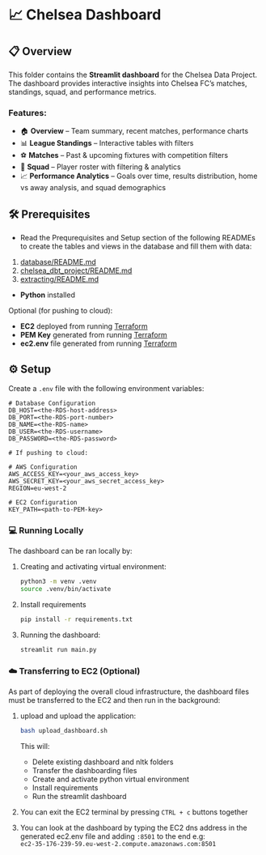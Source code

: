 # 📈 Chelsea Dashboard

## 📋 Overview

This folder contains the **Streamlit dashboard** for the Chelsea Data Project.  
The dashboard provides interactive insights into Chelsea FC’s matches, standings, squad, and performance metrics.

### Features:

- 🏠 **Overview** – Team summary, recent matches, performance charts
- 📊 **League Standings** – Interactive tables with filters
- ⚽ **Matches** – Past & upcoming fixtures with competition filters
- 👥 **Squad** – Player roster with filtering & analytics
- 📈 **Performance Analytics** – Goals over time, results distribution, home vs away analysis, and squad demographics

## 🛠️ Prerequisites

- Read the Prequrequisites and Setup section of the following READMEs to create the tables and views in the database and fill them with data:

1. [database/README.md](../database/README.md)
2. [chelsea_dbt_project/README.md](../chelsea_dbt_project/README.md)
3. [extracting/README.md](../extracting/README.md)

- **Python** installed

Optional (for pushing to cloud):

- **EC2** deployed from running [Terraform](../terraform/README.md)
- **PEM Key** generated from running [Terraform](../terraform/README.md)
- **ec2.env** file generated from running [Terraform](../terraform/README.md)

## ⚙️ Setup

Create a `.env` file with the following environment variables:

```
# Database Configuration
DB_HOST=<the-RDS-host-address>
DB_PORT=<the-RDS-port-number>
DB_NAME=<the-RDS-name>
DB_USER=<the-RDS-username>
DB_PASSWORD=<the-RDS-password>

# If pushing to cloud:

# AWS Configuration
AWS_ACCESS_KEY=<your_aws_access_key>
AWS_SECRET_KEY=<your_aws_secret_access_key>
REGION=eu-west-2

# EC2 Configuration
KEY_PATH=<path-to-PEM-key>
```

### 💻 Running Locally

The dashboard can be ran locally by:

1. Creating and activating virtual environment:
   ```bash
   python3 -m venv .venv
   source .venv/bin/activate
   ```
2. Install requirements
   ```bash
   pip install -r requirements.txt
   ```
3. Running the dashboard:
   ```bash
   streamlit run main.py
   ```

### ☁️ Transferring to EC2 (**Optional**)

As part of deploying the overall cloud infrastructure, the dashboard files must be transferred to the EC2 and then run in the background:

1. upload and upload the application:

   ```bash
   bash upload_dashboard.sh
   ```

   This will:

   - Delete existing dashboard and nltk folders
   - Transfer the dashboarding files
   - Create and activate python virtual environment
   - Install requirements
   - Run the streamlit dashboard

2. You can exit the EC2 terminal by pressing `CTRL + c` buttons together

3. You can look at the dashboard by typing the EC2 dns address in the generated ec2.env file and adding `:8501` to the end e.g:  
   `ec2-35-176-239-59.eu-west-2.compute.amazonaws.com:8501`

